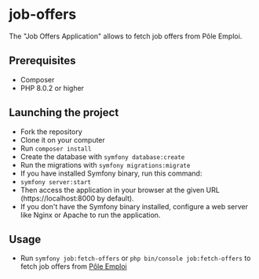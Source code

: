 # job-offers
The "Job Offers Application" allows to fetch job offers from Pôle Emploi. 

## Prerequisites
* Composer
* PHP 8.0.2 or higher

## Launching the project

* Fork the repository
* Clone it on your computer
* Run `composer install`
* Create the database with `symfony database:create`
* Run the migrations with `symfony migrations:migrate`
* If you have installed Symfony binary, run this command:
* `symfony server:start`
* Then access the application in your browser at the given URL (https://localhost:8000 by default).
* If you don't have the Symfony binary installed, configure a web server like Nginx or Apache to run the application.

## Usage
* Run `symfony job:fetch-offers` or `php bin/console job:fetch-offers` to fetch job offers from [Pôle Emploi](https://pole-emploi.io/data/api/offres-emploi)
